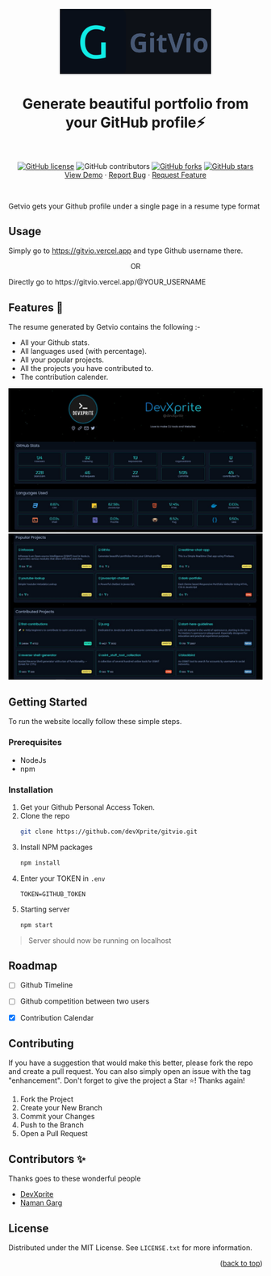 <div id="top"></div>

<p align="center">
  <a href="https://github.com/devXprite/GitVio">
    <img src="_includes/GitVio.png" alt="Gitvio logo" width="300" />
  </a>
</p>

<h1 align="center">Generate beautiful portfolio from your GitHub profile⚡️</h1>

<br>
    
<p align="center">
    <a href="https://github.com/devXprite/GitVio/blob/master/LICENSE"><img alt="GitHub license" src="https://img.shields.io/github/license/devXprite/GitVio"></a>
    <img alt="GitHub contributors" src="https://img.shields.io/github/contributors/devXprite/GitVio">
    <a href="https://github.com/devXprite/GitVio/network"><img alt="GitHub forks" src="https://img.shields.io/github/forks/devXprite/GitVio"></a>
    <a href="https://github.com/devXprite/GitVio/stargazers"><img alt="GitHub stars" src="https://img.shields.io/github/stars/devXprite/GitVio"></a>
    <br/>
    <a href="https://gitvio.vercel.app/">View Demo</a>
    ·
    <a href="https://github.com/devXprite/GitVio/issues/new?assignees=&labels=bug&template=bug_report.md&title=">Report Bug</a>
    ·
    <a href="https://github.com/devXprite/gitvio/issues">Request Feature</a>
</p>
<br />

Getvio gets your Github profile under a single page in a resume type format

## Usage 

Simply go to https://gitvio.vercel.app and type Github username there.
<p align="center">OR</p>
Directly go to https://gitvio.vercel.app/@YOUR_USERNAME


## Features 🚀

The resume generated by Getvio contains the following :-
- All your Github stats.
- All languages used (with percentage).
- All your popular projects.
- All the projects you have contributed to.
- The contribution calender.

[![GitVio1](_includes/1.jpg)](https://gitvio.vercel.app/)
[![GitVio2](_includes/2.jpg)](https://gitvio.vercel.app/)
<!-- [![GitVio3](_includes/3.jpg)](https://gitvio.vercel.app/) -->

## Getting Started

To run the website locally follow these simple steps.

### Prerequisites

* NodeJs
* npm

### Installation

1. Get your Github Personal Access Token.
2. Clone the repo
   ```sh
   git clone https://github.com/devXprite/gitvio.git
   ```
3. Install NPM packages
   ```sh
   npm install
   ```
4. Enter your TOKEN in `.env`
   ```env
   TOKEN=GITHUB_TOKEN
   ```
5. Starting server
   ```bash
   npm start
   ```
>  Server should now be running on localhost

<!-- USAGE EXAMPLES -->
<!-- ## Usage
Use this space to show useful examples of how a project can be used. Additional screenshots, code examples and demos work well in this space. You may also link to more resources.
_For more examples, please refer to the [Documentation](https://example.com)_
<p align="right">(<a href="#top">back to top</a>)</p> -->


<!-- ROADMAP -->
## Roadmap

- [ ] Github Timeline
- [ ] Github competition between two users
- [x] Contribution Calendar




<!-- CONTRIBUTING -->
## Contributing

If you have a suggestion that would make this better, please fork the repo and create a pull request. You can also simply open an issue with the tag "enhancement".
Don't forget to give the project a Star ⭐! Thanks again!

1. Fork the Project
2. Create your New Branch 
3. Commit your Changes 
4. Push to the Branch 
5. Open a Pull Request


## Contributors ✨

Thanks goes to these wonderful people

- <a href="https://github.com/devXprite">DevXprite</a>
- <a href="https://github.com/naman-ng">Naman Garg</a>
    


<!-- LICENSE -->
 ## License

Distributed under the MIT License. See `LICENSE.txt` for more information.

<p align="right">(<a href="#top">back to top</a>)</p>

<!-- MARKDOWN LINKS & IMAGES
[contributors-shield]: https://img.shields.io/github/contributors/devXprite/gitvio.svg?style=for-the-badge
[contributors-url]: https://github.com/devXprite/gitvio/graphs/contributors
[forks-shield]: https://img.shields.io/github/forks/devXprite/gitvio.svg?style=for-the-badge
[forks-url]: https://github.com/devXprite/gitvio/network/members
[stars-shield]: https://img.shields.io/github/stars/devXprite/gitvio.svg?style=for-the-badge
[stars-url]: https://github.com/devXprite/gitvio/stargazers
[issues-shield]: https://img.shields.io/github/issues/devXprite/gitvio.svg?style=for-the-badge
[issues-url]: https://github.com/devXprite/gitvio/issues
[license-shield]: https://img.shields.io/github/license/devXprite/gitvio.svg?style=for-the-badge
[license-url]: https://github.com/devXprite/gitvio/blob/master/LICENSE.txt
[linkedin-shield]: https://img.shields.io/badge/-LinkedIn-black.svg?style=for-the-badge&logo=linkedin&colorB=555
[linkedin-url]: https://linkedin.com/in/linkedin_username
[product-screenshot]: _includes/desktop.png -->
